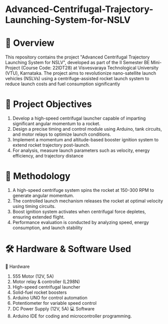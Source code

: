 # Advanced-Centrifugal-Trajectory-Launching-System-for-NSLV


# 📌 Overview
 This repository contains the project "Advanced Centrifugal Trajectory Launching System for NSLV", developed as part of the II Semester BE Mini-Project (Course Code: 22IDT28) at Visvesvaraya Technological University (VTU), Karnataka. The project aims to revolutionize nano-satellite launch vehicles (NSLVs) using a centrifuge-assisted rocket launch system to reduce launch costs and fuel consumption significantly


# 🎯 Project Objectives
 1. Develop a high-speed centrifugal launcher capable of imparting significant angular momentum to a rocket.
 2. Design a precise timing and control module using Arduino, tank circuits, and motor relays to optimize launch conditions.
 3. Implement a momentum and altitude-based booster ignition system to extend rocket trajectory post-launch.
 4. For analysis, measure launch parameters such as velocity, energy efficiency, and trajectory distance

 
# 🔬 Methodology
 1. A high-speed centrifuge system spins the rocket at 150-300 RPM to generate angular momentum.
 2. The controlled launch mechanism releases the rocket at optimal velocity using timing circuits.
 3. Boost ignition system activates when centrifugal force depletes, ensuring extended flight.
 4. Performance evaluation is conducted by analyzing speed, energy consumption, and launch stability

# 🛠️ Hardware & Software Used
  🔧 Hardware
   1. 555 Motor (12V, 5A)
   2. Motor relay & controller (L298N)
   3. High-speed centrifugal launcher
   4. Solid-fuel rocket boosters
   5. Arduino UNO for control automation
   6. Potentiometer for variable speed control
   7. DC Power Supply (12V, 5A)
  💻 Software
   1. Arduino IDE for coding and microcontroller programming.


